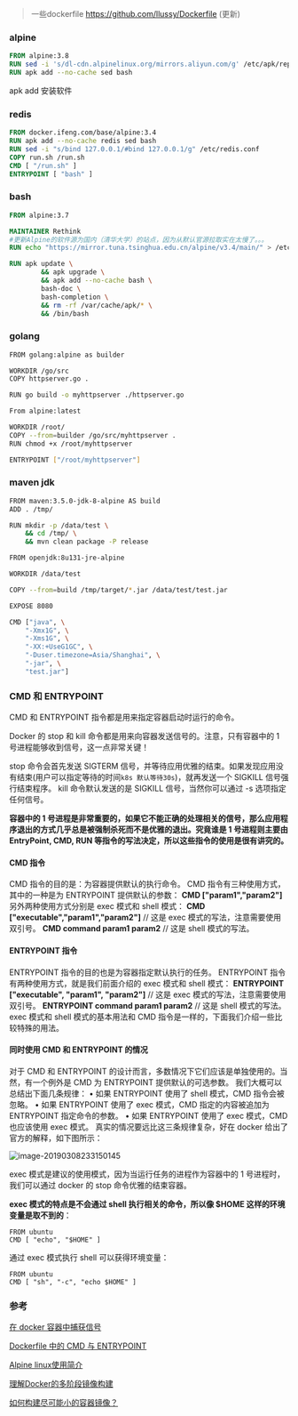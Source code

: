 >  一些dockerfile https://github.com/llussy/Dockerfile (更新)

### alpine

```dockerfile
FROM alpine:3.8
RUN sed -i 's/dl-cdn.alpinelinux.org/mirrors.aliyun.com/g' /etc/apk/repositories
RUN apk add --no-cache sed bash
```

apk add 安装软件

### redis

```dockerfile
FROM docker.ifeng.com/base/alpine:3.4
RUN apk add --no-cache redis sed bash
RUN sed -i "s/bind 127.0.0.1/#bind 127.0.0.1/g" /etc/redis.conf
COPY run.sh /run.sh
CMD [ "/run.sh" ]
ENTRYPOINT [ "bash" ]
```

### bash

```dockerfile
FROM alpine:3.7

MAINTAINER Rethink
#更新Alpine的软件源为国内（清华大学）的站点，因为从默认官源拉取实在太慢了。。。
RUN echo "https://mirror.tuna.tsinghua.edu.cn/alpine/v3.4/main/" > /etc/apk/repositories

RUN apk update \
        && apk upgrade \
        && apk add --no-cache bash \
        bash-doc \
        bash-completion \
        && rm -rf /var/cache/apk/* \
        && /bin/bash

```

### golang

```bash
FROM golang:alpine as builder

WORKDIR /go/src
COPY httpserver.go .

RUN go build -o myhttpserver ./httpserver.go

From alpine:latest

WORKDIR /root/
COPY --from=builder /go/src/myhttpserver .
RUN chmod +x /root/myhttpserver

ENTRYPOINT ["/root/myhttpserver"]
```

### maven jdk

```bash
FROM maven:3.5.0-jdk-8-alpine AS build
ADD . /tmp/

RUN mkdir -p /data/test \
    && cd /tmp/ \
    && mvn clean package -P release

FROM openjdk:8u131-jre-alpine

WORKDIR /data/test

COPY --from=build /tmp/target/*.jar /data/test/test.jar

EXPOSE 8080

CMD ["java", \
    "-Xmx1G", \
    "-Xms1G", \
    "-XX:+UseG1GC", \
    "-Duser.timezone=Asia/Shanghai", \
    "-jar", \
    "test.jar"]
```



### CMD 和 ENTRYPOINT

CMD 和 ENTRYPOINT 指令都是用来指定容器启动时运行的命令。

Docker 的 stop 和 kill 命令都是用来向容器发送信号的。注意，只有容器中的 1 号进程能够收到信号，这一点非常关键！

stop 命令会首先发送 SIGTERM 信号，并等待应用优雅的结束。如果发现应用没有结束(用户可以指定等待的时间`k8s 默认等待30s`)，就再发送一个 SIGKILL 信号强行结束程序。
kill 命令默认发送的是 SIGKILL 信号，当然你可以通过 -s 选项指定任何信号。

**容器中的 1 号进程是非常重要的，如果它不能正确的处理相关的信号，那么应用程序退出的方式几乎总是被强制杀死而不是优雅的退出。究竟谁是 1 号进程则主要由 EntryPoint, CMD, RUN 等指令的写法决定，所以这些指令的使用是很有讲究的。**

#### CMD 指令

CMD 指令的目的是：为容器提供默认的执行命令。
CMD 指令有三种使用方式，其中的一种是为 ENTRYPOINT 提供默认的参数：
**CMD ["param1","param2"]**
另外两种使用方式分别是 exec 模式和 shell 模式：
**CMD ["executable","param1","param2"]**    // 这是 exec 模式的写法，注意需要使用双引号。
**CMD command param1 param2**                  // 这是 shell 模式的写法。



#### ENTRYPOINT 指令

ENTRYPOINT 指令的目的也是为容器指定默认执行的任务。
ENTRYPOINT 指令有两种使用方式，就是我们前面介绍的 exec 模式和 shell 模式：
**ENTRYPOINT ["executable", "param1", "param2"]**   // 这是 exec 模式的写法，注意需要使用双引号。
**ENTRYPOINT command param1 param2**                   // 这是 shell 模式的写法。
exec 模式和 shell 模式的基本用法和 CMD 指令是一样的，下面我们介绍一些比较特殊的用法。



#### 同时使用 CMD 和 ENTRYPOINT 的情况

对于 CMD 和 ENTRYPOINT 的设计而言，多数情况下它们应该是单独使用的。当然，有一个例外是 CMD 为 ENTRYPOINT 提供默认的可选参数。
我们大概可以总结出下面几条规律：
    • 如果 ENTRYPOINT 使用了 shell 模式，CMD 指令会被忽略。
    • 如果 ENTRYPOINT 使用了 exec 模式，CMD 指定的内容被追加为 ENTRYPOINT 指定命令的参数。
    • 如果 ENTRYPOINT 使用了 exec 模式，CMD 也应该使用 exec 模式。
真实的情况要远比这三条规律复杂，好在 docker 给出了官方的解释，如下图所示：

![image-20190308233150145](https://llussy.github.io/images/kubernetes/cmd.png)



exec 模式是建议的使用模式，因为当运行任务的进程作为容器中的 1 号进程时，我们可以通过 docker 的 stop 命令优雅的结束容器。

**exec 模式的特点是不会通过 shell 执行相关的命令，所以像 $HOME 这样的环境变量是取不到的**：

```
FROM ubuntu
CMD [ "echo", "$HOME" ] 
```

通过 exec 模式执行 shell 可以获得环境变量：

```
FROM ubuntu
CMD [ "sh", "-c", "echo $HOME" ]
```



### 参考

[在 docker 容器中捕获信号](https://www.cnblogs.com/sparkdev/p/7598590.html)

[Dockerfile 中的 CMD 与 ENTRYPOINT](https://www.cnblogs.com/sparkdev/p/8461576.html)

[Alpine linux使用简介](https://blog.csdn.net/CSDN_duomaomao/article/details/76152416)

[理解Docker的多阶段镜像构建](https://tonybai.com/2017/11/11/multi-stage-image-build-in-docker/)

[如何构建尽可能小的容器镜像？](https://mp.weixin.qq.com/s/T1Rp8x-WWzG9iXqXFp3ADw)